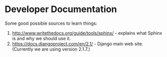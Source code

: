 # Developer Documentation

Some good possible sources to learn things:

1.  http://www.writethedocs.org/guide/tools/sphinx/ - explains what
    Sphinx is and why we should use it.
2.  https://docs.djangoproject.com/en/2.1/ - Django main web site.
    (Currently we are using version 2.1.7.)
